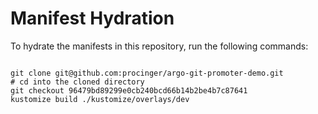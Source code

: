 
# Manifest Hydration

To hydrate the manifests in this repository, run the following commands:

```shell

git clone git@github.com:procinger/argo-git-promoter-demo.git
# cd into the cloned directory
git checkout 96479bd89299e0cb240bcd66b14b2be4b7c87641
kustomize build ./kustomize/overlays/dev
```
